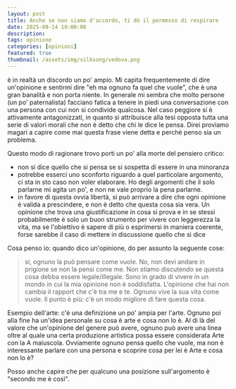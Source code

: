 ```yaml
---
layout: post
title: Anche se non siamo d'accordo, ti dò il permesso di respirare
date: 2025-09-14 19:00:00
description:
tags: opinione
categories: [opinioni]
featured: true
thumbnail: /assets/img/silksong/vedova.png
---
```


è in realtà un discordo un po' ampio.
Mi capita frequentemente di dire un'opinione e sentirmi dire "eh ma ognuno fa quel che vuole", che  è una gran banalità e non porta niente.
In generale mi sembra che molto persone (un po' paternalista) facciano fatica a tenere in piedi una conversazione con una persona con cui non si condivide qualcosa.
Nel caso peggiore si è attivamente antagonizzati, in quanto si attribuisce alla tesi opposta tutta una serie di valori morali che non è detto che
chi le dice le pensa.
Direi proviamo magari a capire come mai questa frase viene detta e perchè penso sia un problema.

Questo modo di ragionare trovo porti un po' alla morte del pensiero critico:
- non si dice quello che si pensa se si sospetta di essere in una minoranza
- potrebbe esserci uno sconforto riguardo a quel particolare argomento, ci sta in sto caso non voler elaborare. Ho degli argomenti che il solo parlarne
mi agita un po', e non ne vale proprio la pena parlarne.
- in favore di questa ovvia libertà, si può arrivare a dire che ogni opinione è valida a prescindere, e non è detto che questa cosa sia vera.
Un opinione che trova una giustificazione in cosa si prova e in se stessi probabilmente è solo un buon strumento per vivere con leggerezza la vita,
ma se l'obiettivo è sapere di più o esprimersi in maniera coerente, forse sarebbe il caso di mettere in discussione quello che si dice

Cosa penso io: quando dico un'opinione, do per assunto la seguente cose:
> si, ognuno la può pensare come vuole. No, non devi andare in prigione se non la pensi come me. Non stiamo discutendo se questa cosa debba essere legale/illegale.
> Sono in grado di vivere in un mondo in cui la mia opinione non è soddisfatta. L'opinione che hai non cambia il rapport che c'è tra me e te.
> Ognuno vive la sua vita come vuole.
Il punto è più: c'è un modo migliore di fare questa cosa.

Esempio dell'arte: c'è una definizione un po' ampia per l'arte. Ognuno poi alla fine ha un'idea personale su cosa è arte e cosa non lo è.
Al di là del valore che un'opinione del genere può avere, ognuno può avere una linea oltre al quale una certa produzione artistica possa essere considerata Arte con la A maiuscola. Ovviamente ognuno pensa quello che vuole, ma non è interessante parlare con una persona e scoprire cosa per lei è Arte e cosa non lo è?


Posso anche capire che per qualcuno una posizione sull'argomento è "secondo me è così".
